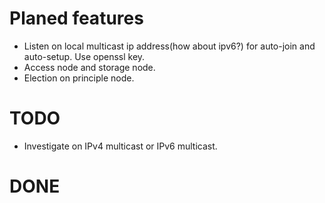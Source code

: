 # Planed features
 * Listen on local multicast ip address(how about ipv6?) for auto-join and
   auto-setup. Use openssl key.
 * Access node and storage node.
 * Election on principle node.

# TODO
 * Investigate on IPv4 multicast or IPv6 multicast.


# DONE
